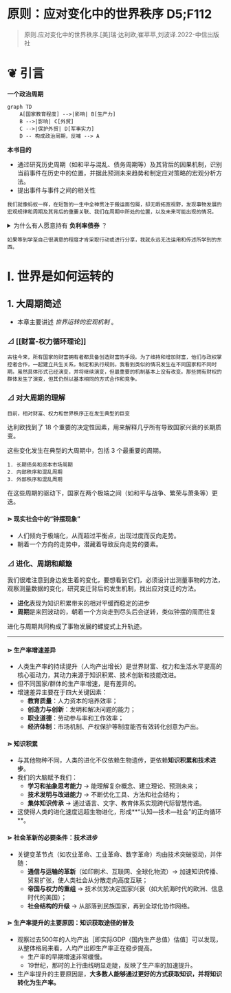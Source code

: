 # 原则：应对变化中的世界秩序 D5;F112

> 原则.应对变化中的世界秩序.[美]瑞·达利欧;崔苹苹,刘波译.2022-中信出版社

# ❦ 引言

**一个政治周期**

```mermaid
graph TD
    A[国家教育程度] -->|影响| B[生产力]
    B -->|影响| C[外贸]
    C -->|保护外贸| D[军事实力]
    D -- 构成政治周期，反哺 --> A
```

**本书目的**
- 通过研究历史周期（如和平与混乱、债务周期等）及其背后的因果机制，识别当前事件在历史中的位置，并据此预测未来趋势和制定应对策略的宏观分析方法。
- 提出事件与事件之间的相关性

```
我们就像蚂蚁一样，在短暂的一生中全神贯注于搬运面包屑，却无暇拓宽视野，发现事物发展的宏观规律和周期及其背后的重要关联、我们在周期中所处的位置，以及未来可能出现的情况。
```

<details><summary>为什么有人愿意持有 <strong>负利率债券</strong> ？</summary> 
	<table>
  <tr>
    <th>原因类别</th>
    <th>具体解释</th>
  </tr>
  <tr>
    <td><strong>避险需求</strong></td>
    <td>对于投资者来说，负利率债券可能是动荡时期最“安全”的避风港，尤其是当其他资产（如股票、房地产、甚至银行存款）面临更大风险（如贬值、违约或政治不稳定）时。例如欧元区或日本的债券，尽管利率为负，但在危机中仍被视为“最不坏”的选择。</td>
  </tr>
  <tr>
    <td><strong>流动性需求</strong></td>
    <td>某些负利率债券市场流动性极高，如德国国债。投资者可能出于交易或抵押需要而持有，即使回报为负，也便于快速买卖或作为融资工具。</td>
  </tr>
  <tr>
    <td><strong>资本管制和政治风险</strong></td>
    <td>有些国家实行资本管制，或存在政治风险（如货币贬值或外币不可兑换），为了避免本国货币暴跌或资金被困，投资者更倾向持有发达国家的负利率债券作为“价值稳定”的替代品。</td>
  </tr>
  <tr>
    <td><strong>通胀预期与实际回报</strong></td>
    <td>某些负的<strong>名义利率（Nominal Rate）</strong> 并不意味着负的实际回报，尤其是在<strong>通货紧缩环境下</strong>：若通缩导致物价下降，名义负利率债券可能仍具正的实际回报。</td>
  </tr>
  <tr>
    <td><strong>央行干预与货币政策操作</strong></td>
    <td>大型金融机构和银行因央行的非常规货币政策（如负利率政策，NIRP）必须持有这些债券，否则可能会在政策利率体系中受到惩罚。此外，在量化宽松下，央行购债推高债券价格，投资者预期未来卖出时有资本利得。</td>
  </tr>
  <tr>
    <td><strong>机构投资人等法律义务</strong></td>
    <td>某些投资者（如保险公司、养老基金）出于监管要求或自身模型设定，必须持有一定比例的债券，不受利率高低影响。</td>
  </tr>
  <tr>
    <td><strong>货币贬值预期下的相对优势</strong></td>
    <td>若投资者认为其本币将对债券计价货币（如欧元或日元）大幅贬值，则即使债券利率为负，总体上仍有可能获得本币计价的正收益。</td>
  </tr></table></details>

```
如果等到学至自己很满意的程度才肯采取行动或进行分享，我就永远无法运用和传述所学到的东西。
```


# Ⅰ. 世界是如何运转的

## 1. 大周期简述

- 本章主要讲述 *世界运转的宏观机制* 。

### ⊿ [[财富-权力循环理论]]

```
古往今来，所有国家的财富拥有者都具备创造财富的手段。为了维持和增加财富，他们与政权掌控者合作，一起建立共生关系，制定和执行规则。我看到类似的情况发生在不同国家和不同时期。虽然具体形式已经演变，并将继续演变，但最重要的机制基本上没有改变。那些拥有财权的群体发生了演变，但其仍然以基本相同的方式合作和竞争。
```

### ⊿ 对大周期的理解

```
目前，相对财富、权力和世界秩序正在发生典型的巨变
```

达利欧找到了 18 个重要的决定性因素，用来解释几乎所有导致国家兴衰的长期质变。

这些变化发生在典型的大周期中，包括 3 个最重要的周期。
```
1. 长期债务和资本市场周期
2. 内部秩序和混乱周期
3. 外部秩序和混乱周期
```
在这些周期的驱动下，国家在两个极端之间（如和平与战争、繁荣与萧条等）更迭。
#### ⋗ **现实社会中的“钟摆现象”**
- 人们倾向于极端化，从而超过平衡点，出现过度而反向走势。
- 朝着一个方向的走势中，潜藏着导致反向走势的要素。


### ⊿ 进化、周期和颠簸

我们很难注意到身边发生着的变化，要想看到它们，必须设计出测量事物的方法，观察测量数据的变化，研究变迁背后的发生机制，找出应对变迁的方法。

- **进化**表现为知识积累带来的相对平缓而稳定的进步
- **周期**是来回波动的，朝着一个方向走到尽头后会逆转，类似钟摆的周而往复

进化与周期共同构成了事物发展的螺旋式上升轨迹。

---
#### ⋗ **生产率增速差异**
- 人类生产率的持续提升（人均产出增长）是世界财富、权力和生活水平提高的核心驱动力，其动力来源于知识积累、技术创新和技能改进。
- 但不同国家/群体的生产率增速，是有差异的。
- 增速差异主要在于四大关键因素：
	- **教育质量**：人力资本的培养效率；
	- **创造力与创新**：发明和解决问题的能力；
	- **职业道德**：劳动参与率和工作效率；
	- **经济体制**：市场机制、产权保护等制度能否有效转化创意为产出。

#### ⋗ **知识积累**
- 与其他物种不同，人类的进化不仅依赖生物遗传，更依赖**知识积累和技术进步**。
- 我们的大脑赋予我们：
	- **学习和抽象思考能力** → 能理解复杂概念、建立理论、预测未来；
	- **技术发明与改进能力** → 不断优化工具、方法和社会结构；
	- **集体知识传承** → 通过语言、文字、教育体系实现跨代际智慧传递。
- 这使得人类的进化速度远超生物进化，形成**“认知—技术—社会”的正向循环**。

#### ⋗ **社会革新的必要条件：技术进步**
- 关键变革节点（如农业革命、工业革命、数字革命）均由技术突破驱动，并伴随：
	- **通信与运输的革新**（如印刷术、互联网、全球化物流）→ 加速知识传播、贸易扩张，使人类社会从分散走向高度互联；
	- **帝国与权力的重组** → 技术优势决定国家兴衰（如大航海时代的欧洲、信息时代的美国）；
	- **社会结构的升级** → 从部落到民族国家，再到全球化协作网络。

#### ⋗ **生产率提升的主要原因：知识获取途径的普及**
- 观察过去500年的人均产出［即实际GDP（国内生产总值）估值］可以发现，从整体格局来看，人均产出即生产率正在稳步提高。
	- 生产率的早期增速非常缓慢。
	- 19世纪，那时的上行曲线明显走陡，反映了生产率的加速提升。
- 生产率提升的主要原因是，**大多数人能够通过更好的方式获取知识，并将知识转化为生产率。**